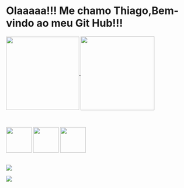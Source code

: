 <h1>Olaaaaa!!! Me chamo Thiago,Bem-vindo ao meu Git Hub!!! </h1>

<div>
<a href="https://github.com/Thiago200320/">
  <img height=200 align="center" src="https://github-readme-stats.vercel.app/api?username=Thiago200320"/>
</a>
<a href="https://github.com/Thiago200320/">
  <img height=202 align="center" src="https://github-readme-stats.vercel.app/api/top-langs?username=Thiago200320&layout=compact&langs_count=8&card_width=320" />
</a>
</div>

##


<div style="display: inline_block"><br>
<img allign="center" height="70" widht="70" src="https://cdn.jsdelivr.net/gh/devicons/devicon@latest/icons/javascript/javascript-original.svg" /> 
<img allign="center" height="70" widht="70" src="https://cdn.jsdelivr.net/gh/devicons/devicon@latest/icons/html5/html5-original.svg" />
<img allign="center" height="70" widht="70" src="https://cdn.jsdelivr.net/gh/devicons/devicon@latest/icons/php/php-original.svg" />
</div>

##


<div>
  
<a href="https://www.linkedin.com/in/thiagoribeirobaugis" target="_blank" > <img src="https://img.shields.io/badge/LinkedIn-0077B5?style=for-the-badge&logo=linkedin&logoColor=white" target="_blank" > </a>
  
<a href="https://www.instagram.com/thiago.baugis" target="_blank" > <img src="https://img.shields.io/badge/Instagram-E4405F?style=for-the-badge&logo=instagram&logoColor=white" target="_blank" > </a>

</div>
